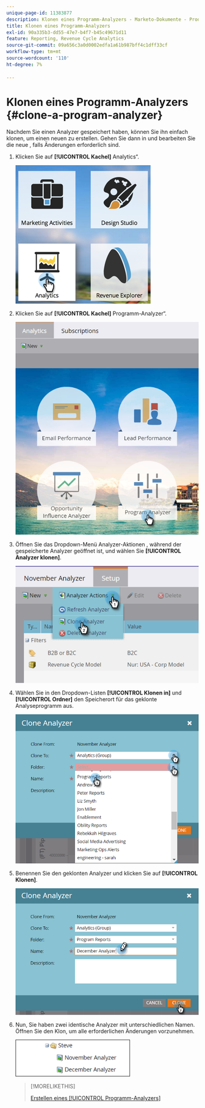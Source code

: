 ```yaml
---
unique-page-id: 11383877
description: Klonen eines Programm-Analyzers - Marketo-Dokumente - Produktdokumentation
title: Klonen eines Programm-Analyzers
exl-id: 90a335b3-dd55-47e7-b4f7-b45c49671d11
feature: Reporting, Revenue Cycle Analytics
source-git-commit: 09a656c3a0d0002edfa1a61b987bff4c1dff33cf
workflow-type: tm+mt
source-wordcount: '110'
ht-degree: 7%

---
```


# Klonen eines Programm-Analyzers {#clone-a-program-analyzer}

Nachdem Sie einen Analyzer gespeichert haben, können Sie ihn einfach klonen, um einen neuen zu erstellen. Gehen Sie dann in und bearbeiten Sie die neue , falls Änderungen erforderlich sind.

1. Klicken Sie auf **[!UICONTROL Kachel]** Analytics“.

   ![](assets/2017-05-01-08-20-37.png)

1. Klicken Sie auf **[!UICONTROL Kachel]** Programm-Analyzer“.

   ![](assets/program-analyzer-icon-hand.png)

1. Öffnen Sie das Dropdown-Menü Analyzer-Aktionen , während der gespeicherte Analyzer geöffnet ist, und wählen Sie **[!UICONTROL Analyzer klonen]**.

   ![](assets/image2016-10-31-16-3a12-3a6.png)

1. Wählen Sie in den Dropdown-Listen **[!UICONTROL Klonen in]** und **[!UICONTROL Ordner]** den Speicherort für das geklonte Analyseprogramm aus.

   ![](assets/image2016-10-31-16-3a13-3a42.png)

1. Benennen Sie den geklonten Analyzer und klicken Sie auf **[!UICONTROL Klonen]**.

   ![](assets/image2016-10-31-16-3a15-3a15.png)

1. Nun, Sie haben zwei identische Analyzer mit unterschiedlichen Namen. Öffnen Sie den Klon, um alle erforderlichen Änderungen vorzunehmen.

   ![](assets/image2016-10-31-16-3a17-3a11.png)

   >[!MORELIKETHIS]
   >
   >[Erstellen eines [!UICONTROL Programm-Analyzers]](/help/marketo/product-docs/reporting/revenue-cycle-analytics/program-analytics/create-a-program-analyzer.md)
